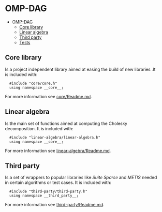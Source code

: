 # OMP-DAG
<!-- TOC -->

- [OMP-DAG](#ompdag)
  - [Core library](#core-library)
  - [Linear algebra](#linear-algebra)
  - [Third party](#third-party)
  - [Tests](#tests)

<!-- /TOC -->
## Core library
Is a project independent library aimed at easing the build of new libraries .It is included with:

```
  #include "core/core.h"
  using namespace __core__;
```
For more information see [core/Readme.md](core/Readme.md).

## Linear algebra

Is the main set of functions aimed at computing the Cholesky decomposition. It is included with:

```
  #include "linear-algebra/linear-algebra.h"
  using namespace __core__;
```
For more information see [linear-algebra/Readme.md](linear-algebra/Readme.md).

## Third party

Is a set of wrappers to popular libraries like _Suite Sparse_ and _METIS_ needed in certain algorithms or test cases. It is included with:

```
  #include "third-party/third-party.h"
  using namespace __third_party__;
```
For more information see [third-party/Readme.md](third-party/Readme.md).

